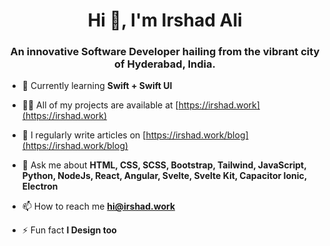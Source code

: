 <h1 align="center">Hi 👋, I'm Irshad Ali</h1>
<h3 align="center">An innovative Software Developer hailing from the vibrant city of Hyderabad, India.</h3>

- 🌱 Currently learning **Swift + Swift UI**

- 👨‍💻 All of my projects are available at [https://irshad.work](https://irshad.work)

- 📝 I regularly write articles on [https://irshad.work/blog](https://irshad.work/blog)

- 💬 Ask me about **HTML, CSS, SCSS, Bootstrap, Tailwind, JavaScript, Python, NodeJs, React, Angular, Svelte, Svelte Kit, Capacitor Ionic, Electron**

- 📫 How to reach me **hi@irshad.work**

- ⚡ Fun fact **I Design too**
